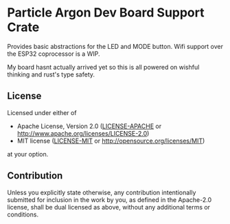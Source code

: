 # Particle Argon Dev Board Support Crate

Provides basic abstractions for the LED and MODE button.
Wifi support over the ESP32 coprocessor is a WIP.

My board hasnt actually arrived yet so this is all powered on wishful thinking and rust's type safety.

## License

Licensed under either of

- Apache License, Version 2.0 ([LICENSE-APACHE](LICENSE-APACHE) or
  http://www.apache.org/licenses/LICENSE-2.0)
- MIT license ([LICENSE-MIT](LICENSE-MIT) or http://opensource.org/licenses/MIT)

at your option.

## Contribution

Unless you explicitly state otherwise, any contribution intentionally submitted
for inclusion in the work by you, as defined in the Apache-2.0 license, shall be
dual licensed as above, without any additional terms or conditions.
